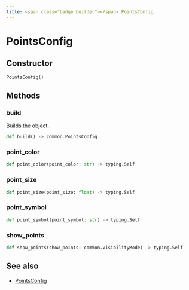 ```yaml
---
title: <span class="badge builder"></span> PointsConfig
---
```

# <span class="badge builder"></span> PointsConfig

## Constructor

```python
PointsConfig()
```
## Methods

### <span class="badge object-method"></span> build

Builds the object.

```python
def build() -> common.PointsConfig
```

### <span class="badge object-method"></span> point_color

```python
def point_color(point_color: str) -> typing.Self
```

### <span class="badge object-method"></span> point_size

```python
def point_size(point_size: float) -> typing.Self
```

### <span class="badge object-method"></span> point_symbol

```python
def point_symbol(point_symbol: str) -> typing.Self
```

### <span class="badge object-method"></span> show_points

```python
def show_points(show_points: common.VisibilityMode) -> typing.Self
```

## See also

 * <span class="badge object-type-class"></span> [PointsConfig](./object-PointsConfig.md)
